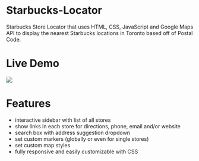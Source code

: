 # Starbucks-Locator

Starbucks Store Locator that uses HTML, CSS, JavaScript and Google Maps API to display the nearest Starbucks locations in Toronto based off of Postal Code.

# Live Demo

![](https://github.com/asmxali/Starbucks-Locator/blob/master/gif/demo.gif)

# Features

- interactive sidebar with list of all stores
- show links in each store for directions, phone, email and/or website
- search box with address suggestion dropdown
- set custom markers (globally or even for single stores)
- set custom map styles
- fully responsive and easily customizable with CSS
